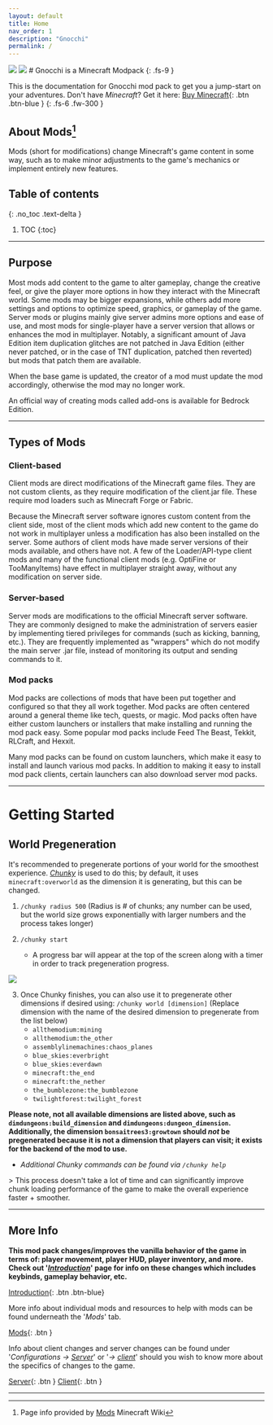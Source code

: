 ```yaml
---
layout: default
title: Home
nav_order: 1
description: "Gnocchi"
permalink: /
---
```

<img src="https://img.shields.io/github/license/cwcontur/gnocchi-modpack">
<img src="https://img.shields.io/badge/Mod%20Loader-Forge-blue">
# Gnocchi is a Minecraft Modpack
{: .fs-9 }

This is the documentation for Gnocchi mod pack to get you a jump-start on your adventures. Don't have *Minecraft*? Get it here: [Buy Minecraft](https://www.minecraft.net/en-us/store/minecraft-java-bedrock-edition-pc){: .btn .btn-blue }
{: .fs-6 .fw-300 }

## About Mods[^note]

Mods (short for modifications) change Minecraft​'s game content in some way, such as to make minor adjustments to the game's mechanics or implement entirely new features.

## Table of contents
{: .no_toc .text-delta }

1. TOC
{:toc}

---

## Purpose

Most mods add content to the game to alter gameplay, change the creative feel, or give the player more options in how they interact with the Minecraft world. Some mods may be bigger expansions, while others add more settings and options to optimize speed, graphics, or gameplay of the game. Server mods or plugins mainly give server admins more options and ease of use, and most mods for single-player have a server version that allows or enhances the mod in multiplayer. Notably, a significant amount of Java Edition item duplication glitches are not patched in Java Edition (either never patched, or in the case of TNT duplication, patched then reverted) but mods that patch them are available.

When the base game is updated, the creator of a mod must update the mod accordingly, otherwise the mod may no longer work.

An official way of creating mods called add-ons is available for Bedrock Edition.

---

## Types of Mods

### Client-based

Client mods are direct modifications of the Minecraft game files. They are not custom clients, as they require modification of the client.jar file. These require mod loaders such as Minecraft Forge or Fabric.

Because the Minecraft server software ignores custom content from the client side, most of the client mods which add new content to the game do not work in multiplayer unless a modification has also been installed on the server. Some authors of client mods have made server versions of their mods available, and others have not. A few of the Loader/API-type client mods and many of the functional client mods (e.g. OptiFine or TooManyItems) have effect in multiplayer straight away, without any modification on server side.

### Server-based

Server mods are modifications to the official Minecraft server software. They are commonly designed to make the administration of servers easier by implementing tiered privileges for commands (such as kicking, banning, etc.). They are frequently implemented as "wrappers" which do not modify the main server .jar file, instead of monitoring its output and sending commands to it.

### Mod packs

Mod packs are collections of mods that have been put together and configured so that they all work together. Mod packs are often centered around a general theme like tech, quests, or magic. Mod packs often have either custom launchers or installers that make installing and running the mod pack easy. Some popular mod packs include Feed The Beast, Tekkit, RLCraft, and Hexxit.

Many mod packs can be found on custom launchers, which make it easy to install and launch various mod packs. In addition to making it easy to install mod pack clients, certain launchers can also download server mod packs.

---

# Getting Started

## World Pregeneration

It's recommended to pregenerate portions of your world for the smoothest experience. *[Chunky]((https://www.curseforge.com/minecraft/mc-mods/chunky-pregenerator-forge))* is used to do this; by default, it uses `minecraft:overworld` as the dimension it is generating, but this can be changed.

1. `/chunky radius 500` (Radius is # of chunks; any number can be used, but the world size grows exponentially with larger numbers and the process takes longer)

2. `/chunky start`

   - A progress bar will appear at the top of the screen along with a timer in order to track pregeneration progress.

![](../docs/assets/chunky.png)

3. Once Chunky finishes, you can also use it to pregenerate other dimensions if desired using: `/chunky world [dimension]` (Replace dimension with the name of the desired dimension to pregenerate from the list below)
    - `allthemodium:mining`
    - `allthemodium:the_other`
    - `assemblylinemachines:chaos_planes`
    - `blue_skies:everbright`
    - `blue_skies:everdawn`
    - `minecraft:the_end`
    - `minecraft:the_nether`
    - `the_bumblezone:the_bumblezone`
    - `twilightforest:twilight_forest`

<div class="code-example" markdown="1">

**Please note, not all available dimensions are listed above, such as `dimdungeons:build_dimension` and `dimdungeons:dungeon_dimension`. Additionally, the dimension `bonsaitrees3:growtown` should *not* be pregenerated because it is not a dimension that players can visit; it exists for the backend of the mod to use.**

- *Additional Chunky commands can be found via `/chunky help`*
  
</div>
> This process doesn't take a lot of time and can significantly improve chunk loading performance of the game to make the overall experience faster + smoother.

---

## More Info

**This mod pack changes/improves the vanilla behavior of the game in terms of: player movement, player HUD, player inventory, and more. Check out '*[Introduction](https://mod.gnocchi.cc/docs/Introduction/)*' page for info on these changes which includes keybinds, gameplay behavior, etc.**

[Introduction](https://mod.gnocchi.cc/docs/Introduction/){: .btn .btn-blue}

More info about individual mods and resources to help with mods can be found underneath the '*Mods*' tab.

[Mods](https://mod.gnocchi.cc/docs/Mods){: .btn }

Info about client changes and server changes can be found under '*Configurations -> [Server](https://mod.gnocchi.cc/docs/Configurations/Server/)*' or '*-> [client](https://mod.gnocchi.cc/docs/Configurations/Client/)*' should you wish to know more about the specifics of changes to the game.

[Server](https://mod.gnocchi.cc/docs/Configurations/Server/){: .btn }
[Client](https://mod.gnocchi.cc/docs/Configurations/Client/){: .btn }

---

[^note]: Page info provided by [Mods](https://minecraft.fandom.com/wiki/Mods "minecraft.fandom.com/wiki/mods") Minecraft Wiki
